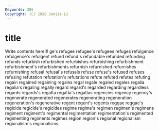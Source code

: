 ```yaml
---
Keywords: 386
Copyright: (C) 2020 Junjie Li
---
```


# title

Write contents here!!!
ge's
refugee 
refugee's 
refugees 
refuges 
refulgence 
refulgence's 
refulgent 
refund 
refund's 
refundable
refunded 
refunding 
refunds 
refurbish 
refurbished 
refurbishes 
refurbishing 
refurbishment 
refurbishment's 
refurbishments
refurnish 
refurnished 
refurnishes 
refurnishing 
refusal 
refusal's 
refusals 
refuse 
refuse's 
refused
refuses 
refusing 
refutation 
refutation's 
refutations 
refute 
refuted 
refutes 
refuting 
regain
regained 
regaining 
regains 
regal 
regale 
regaled 
regales 
regalia 
regalia's 
regaling
regally 
regard 
regard's 
regarded 
regarding 
regardless 
regards 
regards's 
regatta 
regatta's
regattas 
regencies 
regency 
regency's 
regenerate 
regenerated 
regenerates 
regenerating 
regeneration 
regeneration's
regenerative 
regent 
regent's 
regents 
reggae 
reggae's 
regicide 
regicide's 
regicides 
regime
regime's 
regimen 
regimen's 
regimens 
regiment 
regiment's 
regimental 
regimentation 
regimentation's 
regimented
regimenting 
regiments 
regimes 
region 
region's 
regional 
regionalism 
regionalism's 
regionalisms 
